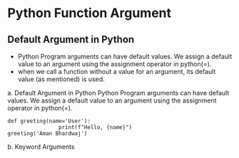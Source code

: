 # Python Function Argument

## Default Argument in Python
* Python Program arguments can have default values. We assign a default value to an argument using the assignment operator in python(=). 
* when we call a function without a value for an argument, its default value (as mentioned) is used.

a. Default Argument in Python
Python Program arguments can have default values. We assign a default value to an argument using the assignment operator in python(=).
```
def greeting(name='User'):
                print(f"Hello, {name}")
greeting('Aman Bhardwaj')
```
b.  Keyword Arguments
